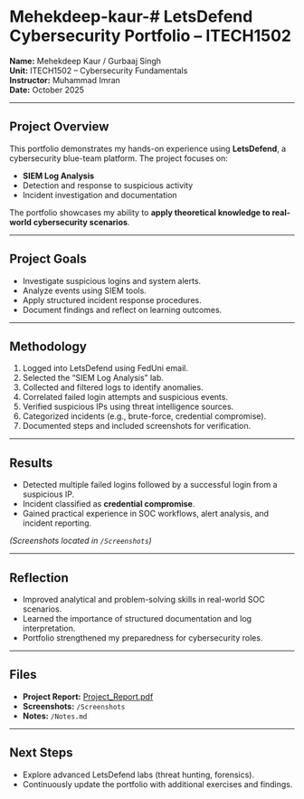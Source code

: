 # Mehekdeep-kaur-# LetsDefend Cybersecurity Portfolio – ITECH1502

**Name:** Mehekdeep Kaur / Gurbaaj Singh  
**Unit:** ITECH1502 – Cybersecurity Fundamentals  
**Instructor:** Muhammad Imran  
**Date:** October 2025  

---

## Project Overview
This portfolio demonstrates my hands-on experience using **LetsDefend**, a cybersecurity blue-team platform. The project focuses on:

- **SIEM Log Analysis**
- Detection and response to suspicious activity
- Incident investigation and documentation

The portfolio showcases my ability to **apply theoretical knowledge to real-world cybersecurity scenarios**.

---

## Project Goals
- Investigate suspicious logins and system alerts.  
- Analyze events using SIEM tools.  
- Apply structured incident response procedures.  
- Document findings and reflect on learning outcomes.

---

## Methodology
1. Logged into LetsDefend using FedUni email.  
2. Selected the “SIEM Log Analysis” lab.  
3. Collected and filtered logs to identify anomalies.  
4. Correlated failed login attempts and suspicious events.  
5. Verified suspicious IPs using threat intelligence sources.  
6. Categorized incidents (e.g., brute-force, credential compromise).  
7. Documented steps and included screenshots for verification.

---

## Results
- Detected multiple failed logins followed by a successful login from a suspicious IP.  
- Incident classified as **credential compromise**.  
- Gained practical experience in SOC workflows, alert analysis, and incident reporting.  

*(Screenshots located in `/Screenshots`)*

---

## Reflection
- Improved analytical and problem-solving skills in real-world SOC scenarios.  
- Learned the importance of structured documentation and log interpretation.  
- Portfolio strengthened my preparedness for cybersecurity roles.

---

## Files
- **Project Report:** [Project_Report.pdf](./Project_Report.pdf)  
- **Screenshots:** `/Screenshots`  
- **Notes:** `/Notes.md`  

---

## Next Steps
- Explore advanced LetsDefend labs (threat hunting, forensics).  
- Continuously update the portfolio with additional exercises and findings.
